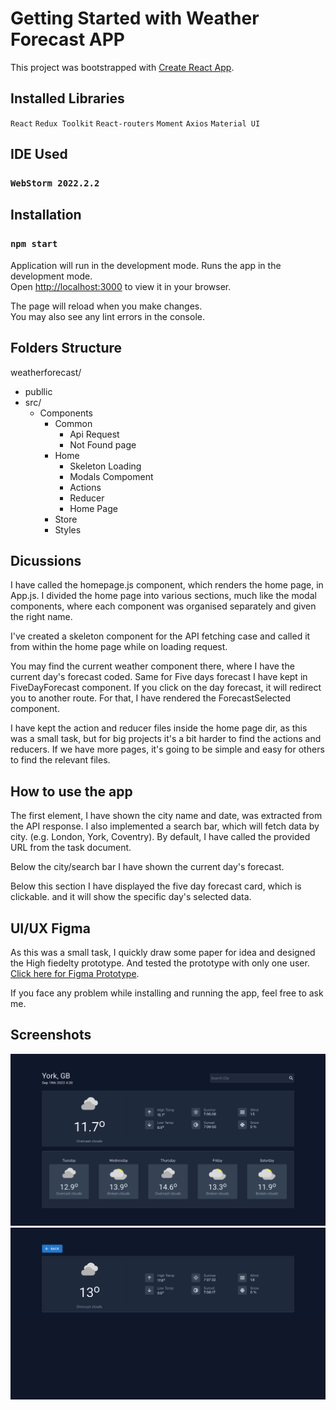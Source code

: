 # Getting Started with Weather Forecast APP

This project was bootstrapped with [Create React App](https://github.com/facebook/create-react-app).

## Installed Libraries
`React` `Redux Toolkit` `React-routers` `Moment` `Axios` `Material UI`

## IDE Used
### `WebStorm 2022.2.2`

## Installation
### `npm start`
Application will run in the development mode.
Runs the app in the development mode.\
Open [http://localhost:3000](http://localhost:3000) to view it in your browser.

The page will reload when you make changes.\
You may also see any lint errors in the console.

## Folders Structure
weatherforecast/

 - publlic
 - src/ 
   - Components
     - Common
       - Api Request
       - Not Found page
     - Home
       - Skeleton Loading
       - Modals Compoment
       - Actions
       - Reducer
       - Home Page
     - Store
     - Styles

## Dicussions 
I have called the homepage.js component, which renders the home page, in App.js. 
I divided the home page into various sections, much like the modal components, where each component was organised 
separately and given the right name.

I've created a skeleton component for the API fetching case and called it from within the home page while on loading request.

You may find the current weather component there, where I have the current day's forecast coded. Same for Five days forecast
I have kept in FiveDayForecast component.
If you click on the day forecast, it will redirect you to another route. For that, I have rendered the ForecastSelected component.

I have kept the action and reducer files inside the home page dir, as this was a small task, but for big projects it's a bit harder to
find the actions and reducers. If we have more pages, it's going to be simple and easy for others to find the relevant files.


## How to use the app
The first element, I have shown the city name and date, was extracted from the API response.
I also implemented a search bar, which will fetch data by city. (e.g. London, York, Coventry).
By default, I have called the provided URL from the task document.

Below the city/search bar I have shown the current day's forecast.

Below this section I have displayed the five day forecast card, which is clickable. and it will show the specific day's selected data.


## UI/UX Figma
As this was a small task, I quickly draw some paper for idea and designed the High fiedelty prototype. And tested the prototype with only
one user. 
[Click here for Figma Prototype](https://www.figma.com/file/kGOhNV6kpgnK4mjD7CfNO3/Weather-forecast?node-id=0%3A1).


If you face any problem while installing and running the app, feel free to ask me.

## Screenshots
![Homepage Screenshot](./public/sample.png)
![Homepage Screenshot](./public/sample2.png)